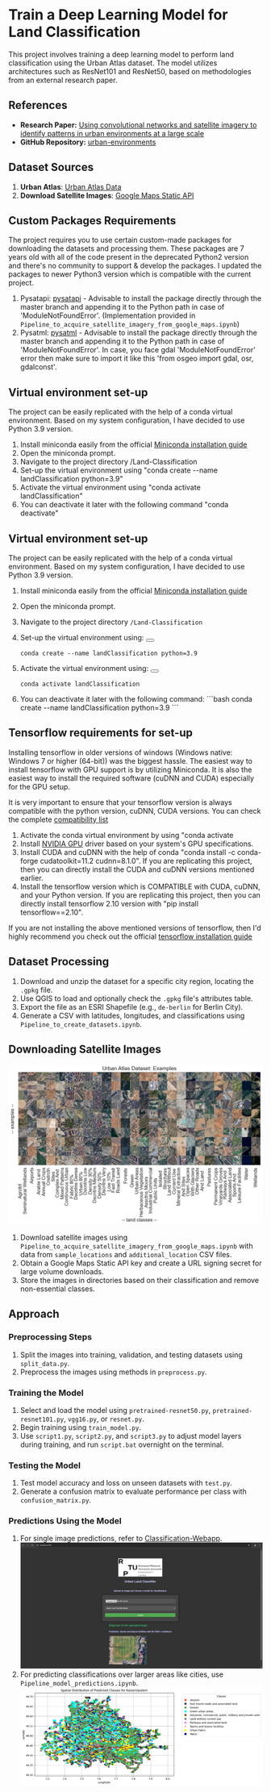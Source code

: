 # Train a Deep Learning Model for Land Classification

This project involves training a deep learning model to perform land classification using the Urban Atlas dataset. The model utilizes architectures such as ResNet101 and ResNet50, based on methodologies from an external research paper.

## References
- **Research Paper:** [Using convolutional networks and satellite imagery to identify patterns in urban environments at a large scale](https://arxiv.org/abs/1704.02965)
- **GitHub Repository:** [urban-environments](https://github.com/adrianalbert/urban-environments)

## Dataset Sources

1. **Urban Atlas**: [Urban Atlas Data](https://www.eea.europa.eu/en/datahub/datahubitem-view/e006507d-15c8-49e6-959c-53b61facd873)
2. **Download Satellite Images**: [Google Maps Static API](https://developers.google.com/maps/documentation/maps-static/overview)

## Custom Packages Requirements
The project requires you to use certain custom-made packages for downloading the datasets and processing them. These packages are 7 years old with all of the code present in the deprecated Python2 version and there's no community to support & develop the packages. I updated the packages to newer Python3 version which is compatible with the current project.  
1. Pysatapi: [pysatapi](https://github.com/manas-1404/pysatapi) - Advisable to install the package directly through the master branch and appending it to the Python path in case of 'ModuleNotFoundError'. (Implementation provided in `Pipeline_to_acquire_satellite_imagery_from_google_maps.ipynb`)
2. Pysatml: [pysatml](https://github.com/manas-1404/pysatml) - Advisable to install the package directly through the master branch and appending it to the Python path in case of 'ModuleNotFoundError'. In case, you face gdal 'ModuleNotFoundError' error then make sure to import it like this 'from osgeo import gdal, osr, gdalconst'.

## Virtual environment set-up
The project can be easily replicated with the help of a conda virtual environment. Based on my system configuration, I have decided to use Python 3.9 version. 

1. Install miniconda easily from the official [Miniconda installation guide](https://docs.anaconda.com/miniconda/)
2. Open the miniconda prompt. 
3. Navigate to the project directory /Land-Classification
3. Set-up the virtual environment using "conda create --name landClassification python=3.9"
4. Activate the virtual environment using "conda activate landClassification"
5. You can deactivate it later with the following command "conda deactivate"

## Virtual environment set-up
The project can be easily replicated with the help of a conda virtual environment. Based on my system configuration, I have decided to use Python 3.9 version. 

1. Install miniconda easily from the official [Miniconda installation guide](https://docs.anaconda.com/miniconda/)

2. Open the miniconda prompt. 

3. Navigate to the project directory `/Land-Classification`

4. Set-up the virtual environment using:
    <button onclick="copyToClipboard('#code1')"></button>
    <pre><code id="code1">conda create --name landClassification python=3.9</code></pre>

5. Activate the virtual environment using:
    <button onclick="copyToClipboard('#code1')"></button>
    <pre><code id="code1">conda activate landClassification</code></pre>

6. You can deactivate it later with the following command:
    \```bash
    conda create --name landClassification python=3.9
    \```


## Tensorflow requirements for set-up
Installing tensorflow in older versions of windows (Windows native: Windows 7 or higher (64-bit)) was the biggest hassle. The easiest way to install tensorflow with GPU support is by utilizing Miniconda. It is also the easiest way to install the required software (cuDNN and CUDA) especially for the GPU setup.

It is very important to ensure that your tensorflow version is always compatible with the python version, cuDNN, CUDA versions. You can check the complete [compatibility list](https://www.tensorflow.org/install/source#gpu)

1. Activate the conda virtual environment by using "conda activate <name of virtual environment>
2. Install [NVIDIA GPU](https://www.nvidia.com/Download/index.aspx) driver based on your system's GPU specifications.
3. Install CUDA and cuDNN with the help of conda "conda install -c conda-forge cudatoolkit=11.2 cudnn=8.1.0". If you are replicating this project, then you can directly install the CUDA and cuDNN versions mentioned earlier.
4. Install the tensorflow version which is COMPATIBLE with CUDA, cuDNN, and your Python version. If you are replicating this project, then you can directly install tensorflow 2.10 version with "pip install tensorflow==2.10".

If you are not installing the above mentioned versions of tensorflow, then I'd highly recommend you check out the official [tensorflow installation guide](https://www.tensorflow.org/install/pip#windows-wsl2_1)

## Dataset Processing

1. Download and unzip the dataset for a specific city region, locating the `.gpkg` file.
2. Use QGIS to load and optionally check the `.gpkg` file's attributes table.
3. Export the file as an ESRI Shapefile (e.g., `de-berlin` for Berlin City).
4. Generate a CSV with latitudes, longitudes, and classifications using `Pipeline_to_create_datasets.ipynb`.

## Downloading Satellite Images

![Satellite images of different classes](<images/urban-atlas-images.png>)

1. Download satellite images using `Pipeline_to_acquire_satellite_imagery_from_google_maps.ipynb` with data from `sample_locations` and `additional_location` CSV files.
2. Obtain a Google Maps Static API key and create a URL signing secret for large volume downloads.
3. Store the images in directories based on their classification and remove non-essential classes.

## Approach

### Preprocessing Steps

1. Split the images into training, validation, and testing datasets using `split_data.py`.
2. Preprocess the images using methods in `preprocess.py`.

### Training the Model

1. Select and load the model using `pretrained-resnet50.py`, `pretrained-resnet101.py`, `vgg16.py`, or `resnet.py`.
2. Begin training using `train_model.py`.
3. Use `script1.py`, `script2.py`, and `script3.py` to adjust model layers during training, and run `script.bat` overnight on the terminal.

### Testing the Model

1. Test model accuracy and loss on unseen datasets with `test.py`.
2. Generate a confusion matrix to evaluate performance per class with `confusion_matrix.py`.

### Predictions Using the Model

1. For single image predictions, refer to [Classification-Webapp](https://github.com/manas-1404/Classification-Webapp).
   ![Classification-Webapp](<images/classification-image.jpeg>)
2. For predicting classifications over larger areas like cities, use `Pipeline_model_predictions.ipynb`.
   ![Spatial Distribution of Kaiserslautern](<images/Spatial%20Distribution%20of%20Predicted%20Classes%20for%20Kaiserslautern.png>)

<!-- 
### 2. HTML and JavaScript Section
```html
<script>
function copyToClipboard(element) {
  var copyText = document.querySelector(element).innerText;
  navigator.clipboard.writeText(copyText).then(() => {
    alert('Copied to clipboard');
  });
}
</script>
``` -->